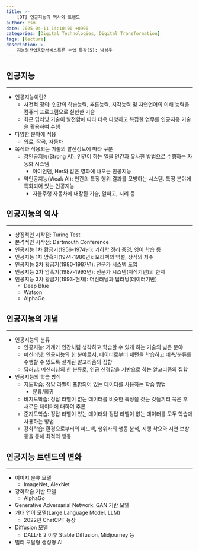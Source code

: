 ```yaml
---
title: >-
    [DT] 인공지능의 역사와 트렌드
author: csm
date: 2025-04-11 14:10:00 +0900
categories: [Digital Technologies, Digital Transformation]
tags: [lecture]
description: >-
    지능형산업융합서비스특론 수업 특강(5): 박성우
---
```


## 인공지능
---
- 인공지능이란?
    - 사전적 정의: 인간의 학습능력, 추론능력, 지각능력 및 자연언어의 이해 능력을 컴퓨터 프로그램으로 실현한 기술
    - 최근 딥러닝 기술이 발전함에 따라 더욱 다양하고 복잡한 업무를 인공지응 기술을 활용하여 수행
- 다양한 분야에 적용
    - 의료, 작곡, 자동차
- 목적과 적용되는 기술의 발전정도에 따라 구분
    - 강인공지능(Strong AI): 인간이 하는 일을 인간과 유사한 방법으로 수행하는 자동화 시스템
        - 아이언맨, Her와 같은 영화에 나오는 인공지능
    - 약인공지능(Weak AI): 인간의 특정 행위 결과를 모방하는 시스템. 특정 분야에 특화되어 있는 인공지능
        - 자율주행 자동차에 내장된 기술, 알파고, 시리 등

## 인공지능의 역사
---
- 상징적인 시작점: Turing Test
- 본격적인 시작점: Dartmouth Conference
- 인공지능 1차 황금기(1956-1974년): 기하학 정리 증명, 영어 학습 등
- 인공지능 1차 암흑기(1974-1980년): 모라벡의 역설, 상식의 저주
- 인공지능 2차 황금기(1980-1987년): 전문가 시스템 도입
- 인공지능 2차 암흑기(1987-1993년): 전문가 시스템(지식기반)의 한계
- 인공지능 3차 황금기(1993-현재): 머신러닝과 딥러닝(데이터기반)
    - Deep Blue
    - Watson
    - AlphaGo

## 인공지능의 개념
---
- 인공지능의 분류
    - 인공지능: 기계가 인간처럼 생각하고 학습할 수 있게 하는 기술의 넓은 분야
    - 머신러닝: 인공지능의 한 분야로서, 데이터로부터 패턴을 학습하고 예측/분류를 수행할 수 있도록 설계된 알고리즘의 집합
    - 딥러닝: 머신러닝의 한 분류로, 인공 신경망을 기반으로 하는 알고리즘의 집합
- 인공지능의 학습 방식
    - 지도학습: 정답 라벨이 포함되어 있는 데이터를 사용하는 학습 방법
        - 분류/회귀
    - 비지도학습: 정답 라벨이 없는 데이터를 비슷한 특징을 갖는 것들끼리 묶은 후 새로운 데이터에 대하여 추론
    - 준지도학습: 정답 라벨이 있는 데이터와 정답 라벨이 없는 데이터를 모두 학습에 사용하는 방법
    - 강화학습: 환경으로부터의 피드백, 행위자의 행동 분석, 시행 착오와 지연 보상 등을 통해 최적의 행동

## 인공지능 트렌드의 변화
---
- 이미지 분류 모델
    - ImageNet, AlexNet
- 강화학습 기반 모델
    - AlphaGo
- Generative Adversarial Network: GAN 기반 모델
- 거대 언어 모델(Large Language Model, LLM)
    - 2022년 ChatCPT 등장
- Diffusion 모델
    - DALL-E 2 이후 Stable Diffusion, Midjourney 등
- 멀티 모달형 생성형 AI